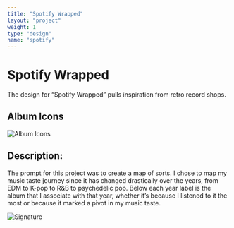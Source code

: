 ```yaml
---
title: "Spotify Wrapped"
layout: "project"
weight: 1
type: "design"
name: "spotify"
---
```


# Spotify Wrapped

The design for “Spotify Wrapped” pulls inspiration from retro record shops.

## Album Icons

![Album Icons](/img/albums.png "Album Icons")

## Description:

The prompt for this project was to create a map of sorts. I chose to map my music taste journey since it has changed drastically over the years, from EDM to K-pop to R&B to psychedelic pop. Below each year label is the album that I associate with that year, whether it’s because I listened to it the most or because it marked a pivot in my music taste. 

![Signature](/img/signature.png)
